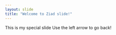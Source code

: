 ```yaml
---
layout: slide
title: "Welcome to Ziad slide!"
---
```

This is my special slide
Use the left arrow to go back!
